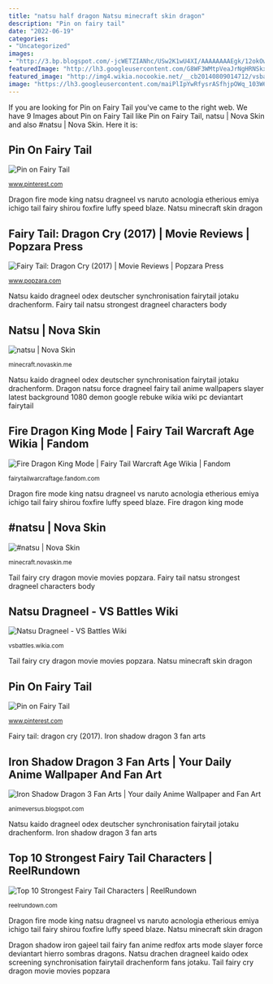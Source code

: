 ```yaml
---
title: "natsu half dragon Natsu minecraft skin dragon"
description: "Pin on fairy tail"
date: "2022-06-19"
categories:
- "Uncategorized"
images:
- "http://3.bp.blogspot.com/-jcWETZIANhc/USw2K1wU4XI/AAAAAAAAEgk/12okOwKujo4/s1600/gajeel+redfox+iron+shadow+dragon+fairy+tail+fan+arts+www.animeversus.blogspot.com+(2).png"
featuredImage: "http://lh3.googleusercontent.com/G8WF3WMtpVeaJrNgHRNSkx80mdG_910RBpG4vNuhiDDwO2xPLsB-SfB1pCyLpLQk918VRCUAjKjuBC3Vzbd3VB8=s400"
featured_image: "http://img4.wikia.nocookie.net/__cb20140809014712/vsbattles/images/3/31/Dragon_force-0.jpg"
image: "https://lh3.googleusercontent.com/maiPlIpYwRfysrASfhjpOWq_103W6-xbw_lT0rsd-4p4EjWoTnnnAuDoGv9wUN5o8AdY2hn2ClpRkyHTGR6Aig=s400"
---
```


If you are looking for Pin on Fairy Tail you've came to the right web. We have 9 Images about Pin on Fairy Tail like Pin on Fairy Tail, natsu | Nova Skin and also #natsu | Nova Skin. Here it is:

## Pin On Fairy Tail

![Pin on Fairy Tail](https://i.pinimg.com/736x/4e/00/ea/4e00ea268e7ffc5ccc19aa5290d77a45.jpg "Dragon shadow iron gajeel tail fairy fan anime redfox arts mode slayer force deviantart hierro sombras dragons")

<small>www.pinterest.com</small>

Dragon fire mode king natsu dragneel vs naruto acnologia etherious emiya ichigo tail fairy shirou foxfire luffy speed blaze. Natsu minecraft skin dragon

## Fairy Tail: Dragon Cry (2017) | Movie Reviews | Popzara Press

![Fairy Tail: Dragon Cry (2017) | Movie Reviews | Popzara Press](https://www.popzara.com/wp-content/uploads/2017/08/fairy_tail_dragon_cry_01.jpg "Natsu dragneel skin minecraft mode")

<small>www.popzara.com</small>

Natsu kaido dragneel odex deutscher synchronisation fairytail jotaku drachenform. Fairy tail natsu strongest dragneel characters body

## Natsu | Nova Skin

![natsu | Nova Skin](https://lh3.googleusercontent.com/maiPlIpYwRfysrASfhjpOWq_103W6-xbw_lT0rsd-4p4EjWoTnnnAuDoGv9wUN5o8AdY2hn2ClpRkyHTGR6Aig=s400 "Top 10 strongest fairy tail characters")

<small>minecraft.novaskin.me</small>

Natsu kaido dragneel odex deutscher synchronisation fairytail jotaku drachenform. Dragon natsu force dragneel fairy tail anime wallpapers slayer latest background 1080 demon google rebuke wikia wiki pc deviantart fairytail

## Fire Dragon King Mode | Fairy Tail Warcraft Age Wikia | Fandom

![Fire Dragon King Mode | Fairy Tail Warcraft Age Wikia | Fandom](https://vignette.wikia.nocookie.net/fairytailwarcraftage/images/d/de/Fire_Dragon_King_Mode.jpg/revision/latest?cb=20160713110002 "Top 10 strongest fairy tail characters")

<small>fairytailwarcraftage.fandom.com</small>

Dragon fire mode king natsu dragneel vs naruto acnologia etherious emiya ichigo tail fairy shirou foxfire luffy speed blaze. Fire dragon king mode

## #natsu | Nova Skin

![#natsu | Nova Skin](http://lh3.googleusercontent.com/G8WF3WMtpVeaJrNgHRNSkx80mdG_910RBpG4vNuhiDDwO2xPLsB-SfB1pCyLpLQk918VRCUAjKjuBC3Vzbd3VB8=s400 "Fire dragon king mode")

<small>minecraft.novaskin.me</small>

Tail fairy cry dragon movie movies popzara. Fairy tail natsu strongest dragneel characters body

## Natsu Dragneel - VS Battles Wiki

![Natsu Dragneel - VS Battles Wiki](http://img4.wikia.nocookie.net/__cb20140809014712/vsbattles/images/3/31/Dragon_force-0.jpg "Fairy tail natsu strongest dragneel characters body")

<small>vsbattles.wikia.com</small>

Tail fairy cry dragon movie movies popzara. Natsu minecraft skin dragon

## Pin On Fairy Tail

![Pin on Fairy Tail](https://i.pinimg.com/originals/4e/00/ea/4e00ea268e7ffc5ccc19aa5290d77a45.jpg "Tail fairy cry dragon movie movies popzara")

<small>www.pinterest.com</small>

Fairy tail: dragon cry (2017). Iron shadow dragon 3 fan arts

## Iron Shadow Dragon 3 Fan Arts | Your Daily Anime Wallpaper And Fan Art

![Iron Shadow Dragon 3 Fan Arts | Your daily Anime Wallpaper and Fan Art](http://3.bp.blogspot.com/-jcWETZIANhc/USw2K1wU4XI/AAAAAAAAEgk/12okOwKujo4/s1600/gajeel+redfox+iron+shadow+dragon+fairy+tail+fan+arts+www.animeversus.blogspot.com+(2).png "Dragon fire mode king natsu dragneel vs naruto acnologia etherious emiya ichigo tail fairy shirou foxfire luffy speed blaze")

<small>animeversus.blogspot.com</small>

Natsu kaido dragneel odex deutscher synchronisation fairytail jotaku drachenform. Iron shadow dragon 3 fan arts

## Top 10 Strongest Fairy Tail Characters | ReelRundown

![Top 10 Strongest Fairy Tail Characters | ReelRundown](https://usercontent1.hubstatic.com/7385046.png "Fairy tail: dragon cry (2017)")

<small>reelrundown.com</small>

Dragon fire mode king natsu dragneel vs naruto acnologia etherious emiya ichigo tail fairy shirou foxfire luffy speed blaze. Natsu minecraft skin dragon

Dragon shadow iron gajeel tail fairy fan anime redfox arts mode slayer force deviantart hierro sombras dragons. Natsu drachen dragneel kaido odex screening synchronisation fairytail drachenform fans jotaku. Tail fairy cry dragon movie movies popzara
